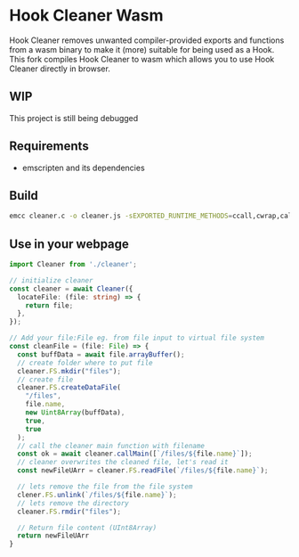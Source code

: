 # Hook Cleaner Wasm
Hook Cleaner removes unwanted compiler-provided exports and functions from a wasm binary to make it (more) suitable for being used as a Hook. This fork compiles Hook Cleaner to wasm which allows you to use Hook Cleaner directly in browser.

## WIP
This project is still being debugged

## Requirements
* emscripten and its dependencies

## Build
```bash
emcc cleaner.c -o cleaner.js -sEXPORTED_RUNTIME_METHODS=ccall,cwrap,callMain,FS -sMODULARIZE=1 -sEXPORT_NAME=Cleaner -sENVIRONMENT='web' -sEXPORT_ES6=1 -sUSE_ES6_IMPORT_META=1 -sFORCE_FILESYSTEM -sINVOKE_RUN=0 -sALLOW_TABLE_GROWTH -sWASM=1 -sALLOW_MEMORY_GROWTH=1
```

## Use in your webpage
```ts
import Cleaner from './cleaner';

// initialize cleaner
const cleaner = await Cleaner({
  locateFile: (file: string) => {
    return file;
  },
});

// Add your file:File eg. from file input to virtual file system
const cleanFile = (file: File) => {
  const buffData = await file.arrayBuffer();
  // create folder where to put file
  cleaner.FS.mkdir("files");
  // create file
  cleaner.FS.createDataFile(
    "/files",
    file.name,
    new Uint8Array(buffData),
    true,
    true
  );
  // call the cleaner main function with filename
  const ok = await cleaner.callMain([`/files/${file.name}`]);
  // cleaner overwrites the cleaned file, let's read it
  const newFileUArr = cleaner.FS.readFile(`/files/${file.name}`);

  // lets remove the file from the file system
  clener.FS.unlink(`/files/${file.name}`);
  // lets remove the directory
  cleaner.FS.rmdir("files");

  // Return file content (UInt8Array)
  return newFileUArr
}
```
